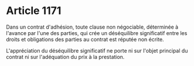 # Article 1171

Dans un contrat d'adhésion, toute clause non négociable, déterminée à l'avance par l'une des parties, qui crée un déséquilibre significatif entre les droits et obligations des parties au contrat est réputée non écrite.

L'appréciation du déséquilibre significatif ne porte ni sur l'objet principal du contrat ni sur l'adéquation du prix à la prestation.
